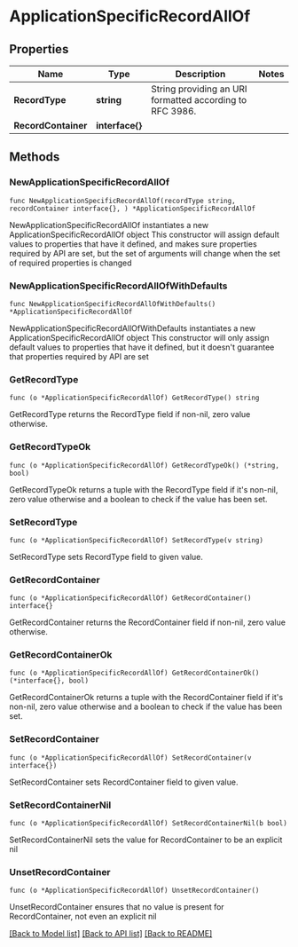 # ApplicationSpecificRecordAllOf

## Properties

Name | Type | Description | Notes
------------ | ------------- | ------------- | -------------
**RecordType** | **string** | String providing an URI formatted according to RFC 3986. | 
**RecordContainer** | **interface{}** |  | 

## Methods

### NewApplicationSpecificRecordAllOf

`func NewApplicationSpecificRecordAllOf(recordType string, recordContainer interface{}, ) *ApplicationSpecificRecordAllOf`

NewApplicationSpecificRecordAllOf instantiates a new ApplicationSpecificRecordAllOf object
This constructor will assign default values to properties that have it defined,
and makes sure properties required by API are set, but the set of arguments
will change when the set of required properties is changed

### NewApplicationSpecificRecordAllOfWithDefaults

`func NewApplicationSpecificRecordAllOfWithDefaults() *ApplicationSpecificRecordAllOf`

NewApplicationSpecificRecordAllOfWithDefaults instantiates a new ApplicationSpecificRecordAllOf object
This constructor will only assign default values to properties that have it defined,
but it doesn't guarantee that properties required by API are set

### GetRecordType

`func (o *ApplicationSpecificRecordAllOf) GetRecordType() string`

GetRecordType returns the RecordType field if non-nil, zero value otherwise.

### GetRecordTypeOk

`func (o *ApplicationSpecificRecordAllOf) GetRecordTypeOk() (*string, bool)`

GetRecordTypeOk returns a tuple with the RecordType field if it's non-nil, zero value otherwise
and a boolean to check if the value has been set.

### SetRecordType

`func (o *ApplicationSpecificRecordAllOf) SetRecordType(v string)`

SetRecordType sets RecordType field to given value.


### GetRecordContainer

`func (o *ApplicationSpecificRecordAllOf) GetRecordContainer() interface{}`

GetRecordContainer returns the RecordContainer field if non-nil, zero value otherwise.

### GetRecordContainerOk

`func (o *ApplicationSpecificRecordAllOf) GetRecordContainerOk() (*interface{}, bool)`

GetRecordContainerOk returns a tuple with the RecordContainer field if it's non-nil, zero value otherwise
and a boolean to check if the value has been set.

### SetRecordContainer

`func (o *ApplicationSpecificRecordAllOf) SetRecordContainer(v interface{})`

SetRecordContainer sets RecordContainer field to given value.


### SetRecordContainerNil

`func (o *ApplicationSpecificRecordAllOf) SetRecordContainerNil(b bool)`

 SetRecordContainerNil sets the value for RecordContainer to be an explicit nil

### UnsetRecordContainer
`func (o *ApplicationSpecificRecordAllOf) UnsetRecordContainer()`

UnsetRecordContainer ensures that no value is present for RecordContainer, not even an explicit nil

[[Back to Model list]](../README.md#documentation-for-models) [[Back to API list]](../README.md#documentation-for-api-endpoints) [[Back to README]](../README.md)


